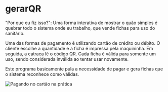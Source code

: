 # gerarQR

"Por que eu fiz isso?": Uma forma interativa de mostrar o quão simples é quebrar todo o sistema onde eu trabalho, que vende fichas para uso do sanitário.

Uma das formas de pagamento é utilizando cartão de crédito ou débito. O cliente escolhe a quantidade e a ficha é impressa pela maquininha. Em seguida, a catraca lê o código QR. Cada ficha é válida para somente um uso, sendo considerada inválida ao tentar usar novamente.

Este programa basicamente pula a necessidade de pagar e gera fichas que o sistema reconhece como válidas.

![Pagando no cartão na prática](https://github.com/Paulo-HenriqueAP/gerarQR/blob/main/scr/processo%20para%20pagar%20no%20cart%C3%A3o.jpg)
